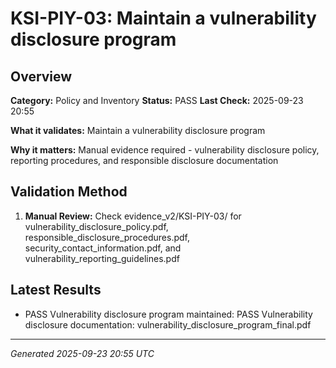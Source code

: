 # KSI-PIY-03: Maintain a vulnerability disclosure program

## Overview

**Category:** Policy and Inventory
**Status:** PASS
**Last Check:** 2025-09-23 20:55

**What it validates:** Maintain a vulnerability disclosure program

**Why it matters:** Manual evidence required - vulnerability disclosure policy, reporting procedures, and responsible disclosure documentation

## Validation Method

1. **Manual Review:** Check evidence_v2/KSI-PIY-03/ for vulnerability_disclosure_policy.pdf, responsible_disclosure_procedures.pdf, security_contact_information.pdf, and vulnerability_reporting_guidelines.pdf

## Latest Results

- PASS Vulnerability disclosure program maintained: PASS Vulnerability disclosure documentation: vulnerability_disclosure_program_final.pdf

---
*Generated 2025-09-23 20:55 UTC*
